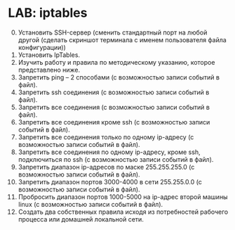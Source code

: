 # LAB: iptables

0. Установить SSH-сервер (сменить стандартный порт на любой другой (сделать скриншот терминала с именем пользователя файла конфигурации))
1. Установить IpTables.
2. Изучить работу и правила по методическому указанию, которое представлено ниже.
3. Запретить ping – 2 способами (с возможностью записи событий в файл).
4. Запретить ssh соединения (с возможностью записи событий в файл).
5. Запретить все соединения (с возможностью записи событий в файл).
6. Запретить все соединения кроме ssh (с возможностью записи событий в файл).
7. Запретить все соединения только по одному ip-адресу (с возможностью записи событий в файл).
8. Запретить все соединения по одному ip-адресу, кроме ssh, подключиться по ssh (с возможностью записи событий в файл).
9. Запретить диапазон ip-адресов по маске 255.255.255.0 (с возможностью записи событий в файл).
10. Запретить диапазон портов 3000-4000 в сети 255.255.0.0 (с возможностью записи событий в файл).
11. Пробросить диапазон портов 1000-5000 на ip-адрес второй машины linux (с возможностью записи событий в файл).
12. Создать два собственных правила исходя из потребностей рабочего процесса или домашней локальной сети.
